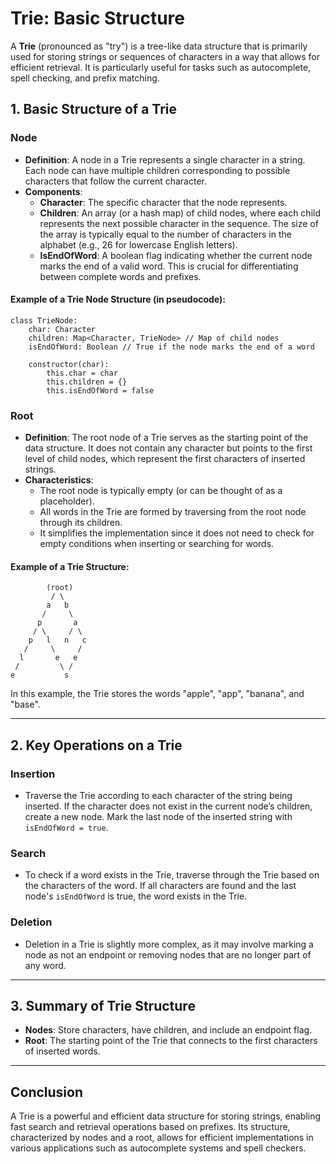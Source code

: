 # **Trie: Basic Structure**

A **Trie** (pronounced as "try") is a tree-like data structure that is primarily used for storing strings or sequences of characters in a way that allows for efficient retrieval. It is particularly useful for tasks such as autocomplete, spell checking, and prefix matching.

## **1. Basic Structure of a Trie**

### **Node**
- **Definition**: A node in a Trie represents a single character in a string. Each node can have multiple children corresponding to possible characters that follow the current character.
- **Components**:
  - **Character**: The specific character that the node represents.
  - **Children**: An array (or a hash map) of child nodes, where each child represents the next possible character in the sequence. The size of the array is typically equal to the number of characters in the alphabet (e.g., 26 for lowercase English letters).
  - **IsEndOfWord**: A boolean flag indicating whether the current node marks the end of a valid word. This is crucial for differentiating between complete words and prefixes.

#### **Example of a Trie Node Structure** (in pseudocode):
```plaintext
class TrieNode:
    char: Character
    children: Map<Character, TrieNode> // Map of child nodes
    isEndOfWord: Boolean // True if the node marks the end of a word

    constructor(char):
        this.char = char
        this.children = {}
        this.isEndOfWord = false
```

### **Root**
- **Definition**: The root node of a Trie serves as the starting point of the data structure. It does not contain any character but points to the first level of child nodes, which represent the first characters of inserted strings.
- **Characteristics**:
  - The root node is typically empty (or can be thought of as a placeholder).
  - All words in the Trie are formed by traversing from the root node through its children.
  - It simplifies the implementation since it does not need to check for empty conditions when inserting or searching for words.

#### **Example of a Trie Structure**:
```plaintext
        (root)
         / \
        a   b
       /     \
      p       a
     / \     / \
    p   l   n   c
   /     \     /
  l       e   e
 /         \ /
e           s
```
In this example, the Trie stores the words "apple", "app", "banana", and "base".

---

## **2. Key Operations on a Trie**

### **Insertion**
- Traverse the Trie according to each character of the string being inserted. If the character does not exist in the current node’s children, create a new node. Mark the last node of the inserted string with `isEndOfWord = true`.

### **Search**
- To check if a word exists in the Trie, traverse through the Trie based on the characters of the word. If all characters are found and the last node's `isEndOfWord` is true, the word exists in the Trie.

### **Deletion**
- Deletion in a Trie is slightly more complex, as it may involve marking a node as not an endpoint or removing nodes that are no longer part of any word.

---

## **3. Summary of Trie Structure**

- **Nodes**: Store characters, have children, and include an endpoint flag.
- **Root**: The starting point of the Trie that connects to the first characters of inserted words.

---

## **Conclusion**
A Trie is a powerful and efficient data structure for storing strings, enabling fast search and retrieval operations based on prefixes. Its structure, characterized by nodes and a root, allows for efficient implementations in various applications such as autocomplete systems and spell checkers.
